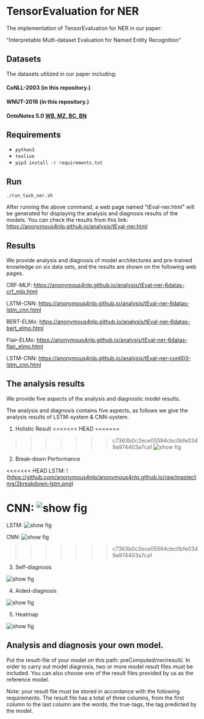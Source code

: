# TensorEvaluation for NER
The implementation of TensorEvaluation for NER in our paper:

"Interpretable Multi-dataset Evaluation for Named Entity Recognition"

## Datasets

The datasets utilized in our paper including:

#### CoNLL-2003 (in this repository.)
#### WNUT-2016 (in this repository.)
#### OntoNotes 5.0 [WB, MZ, BC, BN](https://catalog.ldc.upenn.edu/LDC2013T19)


## Requirements

-  `python3`
-  `texlive`
- `pip3 install -r requirements.txt`

 
## Run

`./run_task_ner.sh`

After running the above command, a web page named "tEval-ner.html" will be generated for displaying the analysis and diagnosis results of the models. You can check the results from this link: https://anonymous4nlp.github.io/analysis/tEval-ner.html


## Results
We provide analysis and diagnosis of model architectures and pre-trained knowledge on six data sets, and the results are shown on the following web pages.

CRF-MLP: https://anonymous4nlp.github.io/analysis/tEval-ner-6datas-crf_mlp.html

LSTM-CNN: https://anonymous4nlp.github.io/analysis/tEval-ner-6datas-lstm_cnn.html

BERT-ELMo: https://anonymous4nlp.github.io/analysis/tEval-ner-6datas-bert_elmo.html

Flair-ELMo: https://anonymous4nlp.github.io/analysis/tEval-ner-6datas-flair_elmo.html

LSTM-CNN: https://anonymous4nlp.github.io/analysis/tEval-ner-conll03-lstm_cnn.html


## The analysis results

We provide five aspects of the analysis and diagnostic model results.

The analysis and diagnosis contains five aspects, as follows we give the analysis results of LSTM-system & CNN-system.
1) Holistic Result
<<<<<<< HEAD
=======

>>>>>>> c7363b0c2ece05594cbc0bfe0349a974403a7ca1
![show fig](https://github.com/anonymous4nlp/anonymous4nlp.github.io/raw/master/img/1holistic-result.png)

2) Break-down Performance

<<<<<<< HEAD
LSTM: !(https://github.com/anonymous4nlp/anonymous4nlp.github.io/raw/master/img/2breakdown-lstm.png)

CNN: ![show fig](https://github.com/anonymous4nlp/anonymous4nlp.github.io/raw/master/img/2breakdown-cnn.png)
=======
LSTM: 
![show fig](https://github.com/anonymous4nlp/anonymous4nlp.github.io/raw/master/img/2breakdown-lstm.png)

CNN: 
![show fig](https://github.com/anonymous4nlp/anonymous4nlp.github.io/raw/master/img/2breakdown-cnn.png)
>>>>>>> c7363b0c2ece05594cbc0bfe0349a974403a7ca1

3) Self-diagnosis

![show fig](https://github.com/anonymous4nlp/anonymous4nlp.github.io/raw/master/img/3selfdiag-lstmcnn.png)

4) Aided-diagnosis

![show fig](https://github.com/anonymous4nlp/anonymous4nlp.github.io/raw/master/img/4compdiag-lstmcnn.png)

5) Heatmap

![show fig](https://github.com/anonymous4nlp/anonymous4nlp.github.io/raw/master/img/5heatmap.png)


## Analysis and diagnosis your own model.
Put the result-file of your model on this path: preComputed/ner/result/. In order to carry out model diagnosis, two or more model result files must be included. You can also choose one of the result files provided by us as the reference model.

Note: your result file must be stored in accordance with the following requirements. The result file has a total of three columns, from the first column to the last column are the words, the true-tags, the tag predicted by the model.

